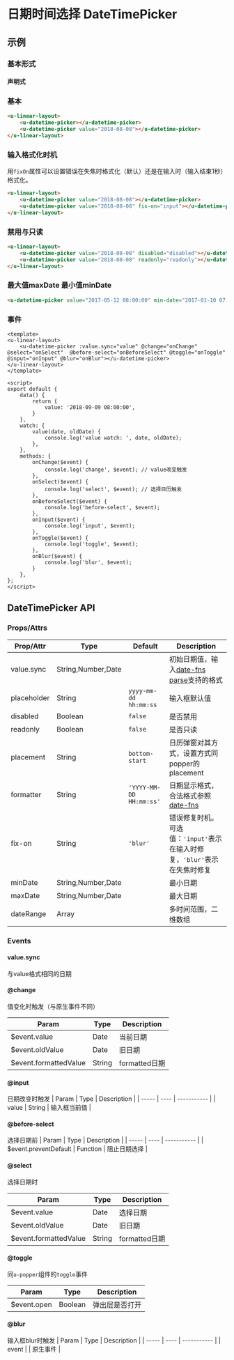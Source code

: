 # 日期时间选择 DateTimePicker

## 示例
### 基本形式

#### 声明式

### 基本
``` html
<u-linear-layout>
    <u-datetime-picker></u-datetime-picker>
    <u-datetime-picker value="2018-08-08"></u-datetime-picker>
</u-linear-layout>
```

### 输入格式化时机

用`fixOn`属性可以设置错误在失焦时格式化（默认）还是在输入时（输入结束1秒）格式化。

``` html
<u-linear-layout>
    <u-datetime-picker value="2018-08-08"></u-datetime-picker>
    <u-datetime-picker value="2018-08-08" fix-on="input"></u-datetime-picker>
</u-linear-layout>
```

### 禁用与只读
``` html
<u-linear-layout>
    <u-datetime-picker value="2018-08-08" disabled="disabled"></u-datetime-picker>
    <u-datetime-picker value="2018-08-08" readonly="readonly"></u-datetime-picker>
</u-linear-layout>
```

### 最大值maxDate 最小值minDate
``` html
<u-datetime-picker value="2017-05-12 08:00:00" min-date="2017-01-10 07:00:00" max-date="2017-12-12 16:00:00"></u-datetime-picker>
```

### 事件
``` vue
<template>
<u-linear-layout>
    <u-datetime-picker :value.sync="value" @change="onChange" @select="onSelect"  @before-select="onBeforeSelect" @toggle="onToggle" @input="onInput" @blur="onBlur"></u-datetime-picker>
</u-linear-layout>
</template>

<script>
export default {
    data() {
        return {
            value: '2018-09-09 08:00:00',
        }
    },
    watch: {
        value(date, oldDate) {
            console.log('value watch: ', date, oldDate);
        },
    },
    methods: {
        onChange($event) {
            console.log('change', $event); // value改变触发
        },
        onSelect($event) {
        	console.log('select', $event); // 选择日历触发
        },
        onBeforeSelect($event) {
        	console.log('before-select', $event);
        },
        onInput($event) {
        	console.log('input', $event);
        },
        onToggle($event) {
        	console.log('toggle', $event);
        },
        onBlur($event) {
        	console.log('blur', $event);
        }
    },
};
</script>
```


## DateTimePicker API
### Props/Attrs

| Prop/Attr | Type | Default | Description |
| --------- | ---- | ------- | ----------- |
| value.sync | String,Number,Date | | 初始日期值，输入[date-fns parse](https://date-fns.org/v1.29.0/docs/parse)支持的格式 |
| placeholder | String | `yyyy-mm-dd hh:mm:ss` | 输入框默认值 |
| disabled | Boolean | `false` | 是否禁用 |
| readonly | Boolean | `false` | 是否只读 |
| placement | String | `bottom-start` | 日历弹窗对其方式，设置方式同popper的placement |
| formatter | String | `'YYYY-MM-DD HH:mm:ss'` | 日期显示格式，合法格式参照[date-fns](https://date-fns.org/v1.29.0/docs/format) |
| fix-on | String | `'blur'` | 错误修复时机。可选值：`'input'`表示在输入时修复，`'blur'`表示在失焦时修复 |
| minDate | String,Number,Date | | 最小日期 |
| maxDate | String,Number,Date | | 最大日期 |
| dateRange | Array | | 多时间范围，二维数组 |

### Events

#### value.sync
与value格式相同的日期

#### @change
值变化时触发（与原生事件不同）

| Param | Type | Description |
| ----- | ---- | ----------- |
| $event.value | Date | 当前日期 |
| $event.oldValue | Date | 旧日期 |
| $event.formattedValue | String | formatted日期 |

#### @input
日期改变时触发
| Param | Type | Description |
| ----- | ---- | ----------- |
| value | String | 输入框当前值 |

#### @before-select
选择日期前
| Param | Type | Description |
| ----- | ---- | ----------- |
| $event.preventDefault | Function | 阻止日期选择 |

#### @select

选择日期时

| Param | Type | Description |
| ----- | ---- | ----------- |
| $event.value | Date | 选择日期 |
| $event.oldValue | Date | 旧日期 |
| $event.formattedValue | String | formatted日期 |

#### @toggle
同`u-popper`组件的`toggle`事件

| Param | Type | Description |
| ----- | ---- | ----------- |
| $event.open | Boolean | 弹出层是否打开 |

#### @blur
输入框blur时触发
| Param | Type | Description |
| ----- | ---- | ----------- |
| event |  | 原生事件 |


